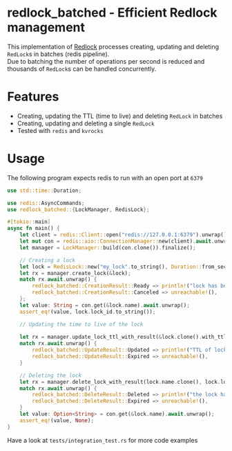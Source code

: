 # redlock_batched - Efficient Redlock management
This implementation of [Redlock](http://redis.io/topics/distlock) 
processes creating, updating and deleting `RedLock`s in batches (redis pipeline).  
Due to batching the number of operations per second is reduced and thousands of `RedLock`s 
can be handled concurrently.

# Features
- Creating, updating the TTL (time to  live) and deleting `RedLock` in batches
- Creating, updating and deleting a single `RedLock`
- Tested with `redis` and `kvrocks`

# Usage
The following program expects redis to run with an open port at `6379`  
```rust
use std::time::Duration;

use redis::AsyncCommands;
use redlock_batched::{LockManager, RedisLock};

#[tokio::main]
async fn main() {
    let client = redis::Client::open("redis://127.0.0.1:6379").unwrap();
    let mut con = redis::aio::ConnectionManager::new(client).await.unwrap();
    let manager = LockManager::build(con.clone()).finalize();

    // Creating a lock
    let lock = RedisLock::new("my_lock".to_string(), Duration::from_secs(5));
    let rx = manager.create_lock(&lock);
    match rx.await.unwrap() {
        redlock_batched::CreationResult::Ready => println!("lock has been created"),
        redlock_batched::CreationResult::Canceled => unreachable!(),
    };
    let value: String = con.get(&lock.name).await.unwrap();
    assert_eq!(value, lock.lock_id.to_string());

    // Updating the time to live of the lock
    
    let rx = manager.update_lock_ttl_with_result(&lock.clone().with_ttl(Duration::from_secs(1)));
    match rx.await.unwrap() {
        redlock_batched::UpdateResult::Updated => println!("TTL of lock has been updated"),
        redlock_batched::UpdateResult::Expired => unreachable!(),
    }

    // Deleting the lock
    let rx = manager.delete_lock_with_result(lock.name.clone(), lock.lock_id);
    match rx.await.unwrap() {
        redlock_batched::DeleteResult::Deleted => println!("the lock has been delete"),
        redlock_batched::DeleteResult::Expired => unreachable!(),
    }
    let value: Option<String> = con.get(&lock.name).await.unwrap();
    assert_eq!(value, None);
}

```
Have a look at `tests/integration_test.rs` for more code examples